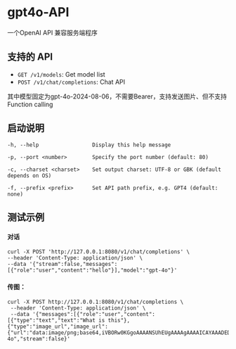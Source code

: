 # gpt4o-API
一个OpenAI API 兼容服务端程序

## 支持的 API

- `GET /v1/models`: Get model list
- `POST /v1/chat/completions`: Chat API


其中模型固定为gpt-4o-2024-08-06，不需要Bearer，支持发送图片、但不支持Function calling

## 启动说明
 `-h, --help                 Display this help message `
 
 `-p, --port <number>        Specify the port number (default: 80) `
 
 `-c, --charset <charset>    Set output charset: UTF-8 or GBK (default depends on OS) `
 
 `-f, --prefix <prefix>      Set API path prefix, e.g. GPT4 (default: none) `

## 测试示例

#### 对话
 	curl -X POST 'http://127.0.0.1:8080/v1/chat/completions' \
 	--header 'Content-Type: application/json' \
 	--data '{"stream":false,"messages":[{"role":"user","content":"hello"}],"model":"gpt-4o"}'
  

#### 传图：

	curl -X POST http://127.0.0.1:8080/v1/chat/completions \
	 --header 'Content-Type: application/json' \
	 --data '{"messages":[{"role":"user","content":[{"type":"text","text":"What is this"},{"type":"image_url","image_url":{"url":"data:image/png;base64,iVBORw0KGgoAAAANSUhEUgAAAAgAAAAICAYAAADED76LAAAABGdBTUEAALGPC/xhBQAAAEBJREFUGNNjYACCBAWF/yCMzmaACVy4cOG/g4MDWAJEw9hwBTBBZAxXECwtjVUBSBxuDboiFEl0RVglkRUxkAoA6pU6bjl6zpsAAAAASUVORK5CYII="}}]}],"model":"gpt-4o","stream":false}'

